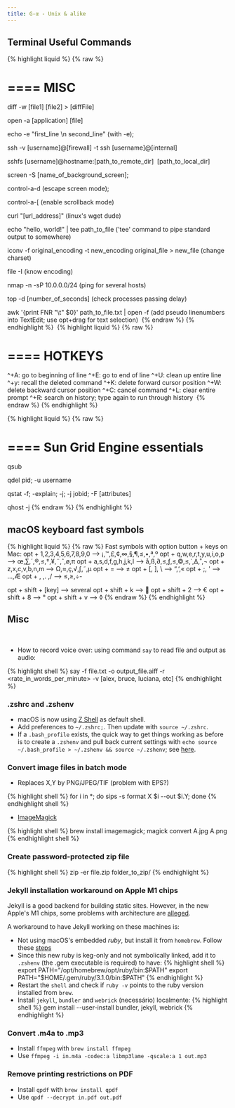 ```yaml
---
title: G-α - Unix & alike
---
```


## Terminal Useful Commands

{% highlight liquid %} 
{% raw %}
# ==== MISC

diff -w [file1] [file2] > [diffFile]

open -a [application] [file]

echo -e "first_line \n second_line" (with -e); 

ssh -v [username]@[firewall] -t ssh [username]@[internal] 

sshfs [username]@hostname:[path_to_remote_dir]  [path_to_local_dir]

screen -S [name_of_background_screen]; 

control-a-d (escape screen mode); 

control-a-[ (enable scrollback mode)

curl "[url_address]" (linux's wget dude)

echo "hello, world!" | tee path_to_file ('tee' command to pipe standard output to somewhere)

iconv -f original_encoding -t new_encoding original_file > new_file (change charset)

file -I <filename> (know encoding)

nmap -n -sP 10.0.0.0/24 (ping for several hosts)

top -d [number_of_seconds] (check processes passing delay)

awk '{print FNR "\t" $0}' path_to_file.txt | open -f (add pseudo linenumbers into TextEdit; use opt+drag for text selection) 
​​{% endraw %}
​{% endhighlight %}
​
​{% highlight liquid %} 
{% raw %}
# ==== HOTKEYS


^+A: go to beginning of line
^+E: go to end of line
^+U: clean up entire line
^+y: recall the deleted command
^+K: delete forward cursor position
^+W: delete backward cursor position
^+C: cancel command
^+L: clear entire prompt
^+R: search on history; type again to run through history 
{% endraw %}
​{% endhighlight %}


{% highlight liquid %} 
{% raw %}
# ==== Sun Grid Engine essentials
qsub

qdel pid; -u username

qstat -f; -explain; -j; -j jobid; -F [attributes] 

qhost -j
{% endraw %}
​{% endhighlight %}
​
## macOS keyboard fast symbols

{% highlight liquid %} 
{% raw %}
Fast symbols with option button + keys on Mac:
opt + 1,2,3,4,5,6,7,8,9,0 --> ¡,™,£,¢,∞,§,¶,≤,•,ª,º
opt + q,w,e,r,t,y,u,i,o,p --> œ,∑,´,®,≤,†,¥,¨,ˆ,ø,π
opt + a,s,d,f,g,h,j,k,l --> å,ß,∂,≤,ƒ,≤,©,≤,˙,∆,˚,¬
opt + z,x,c,v,b,n,m --> Ω,≈,ç,√,∫,˜,µ
opt + = --> ≠
opt + [, ], \ --> “,‘,«
opt + ;, ' --> …,Æ
opt + , ,. ,/ --> ≤,≥,÷- 

opt + shift + [key] --> several
opt + shift + k --> 
opt + shift + 2 --> €
opt + shift + 8 --> °
opt + shift + v --> ◊
{% endraw %}
​{% endhighlight %}
​
## Misc
​
- How to record voice over: using command `say` to read file and output as audio:

{% highlight shell %} 
say -f file.txt -o output_file.aiff -r <rate_in_words_per_minute> -v [alex, bruce, luciana, etc]
{% endhighlight %} 

### .zshrc and .zshenv

- macOS is now using [Z Shell](http://zsh.sourceforge.net) as default shell.
- Add preferences to `~/.zshrc;`. Then update with `source ~/.zshrc`.
- If a `.bash_profile` exists, the quick way to get things working as before is to create a `.zshenv` and pull back current settings with `echo source ~/.bash_profile > ~/.zshenv && source ~/.zshenv`; see [here](https://stackoverflow.com/questions/23090390/is-there-anything-in-zsh-like-bash-profile).


### Convert image files in batch mode

- Replaces X,Y by PNG/JPEG/TIF (problem with EPS?)

{% highlight shell %} 
for i in *; do sips -s format X $i --out $i.Y; done
{% endhighlight shell %} 

- [ImageMagick](http://www.imagemagick.org/script/convert.php)

{% highlight shell %} 
brew install imagemagick; magick convert A.jpg A.png
{% endhighlight shell %} 

	
### Create password-protected zip file

{% highlight shell %} 
zip -er file.zip folder_to_zip/
{% endhighlight %} 


### Jekyll installation workaround on Apple M1 chips

Jekyll is a good backend for building static sites. However, in the new Apple's M1 chips, some problems with architecture are [alleged](https://www.moncefbelyamani.com/how-to-install-jekyll-on-a-mac-the-easy-way/?utm_source=jekyll-8784
).

A workaround to have Jekyll working on these machines is:

- Not using macOS's embedded _ruby_, but install it from `homebrew`. Follow these [steps](https://jekyllrb.com/docs/installation/macos/)
- Since this new ruby is keg-only and not symbolically linked, add it to `.zshenv` (the .gem executable is required) to have:
{% highlight shell %} 
export PATH="/opt/homebrew/opt/ruby/bin:$PATH"
export PATH="$HOME/.gem/ruby/3.1.0/bin:$PATH"
{% endhighlight %} 
- Restart the `shell` and check if `ruby -v` points to the ruby version installed from `brew`.
- Install `jekyll`, `bundler` and `webrick` (necessário) localmente:
{% highlight shell %} 
gem install --user-install bundler, jekyll, webrick
{% endhighlight %} 

 ### Convert .m4a to .mp3
 
 - Install `ffmpeg` with `brew install ffmpeg`
 - Use `ffmpeg -i in.m4a -codec:a libmp3lame -qscale:a 1 out.mp3`

 ### Remove printing restrictions on PDF
 
 - Install `qpdf` with `brew install qpdf`
 - Use `qpdf --decrypt in.pdf out.pdf`